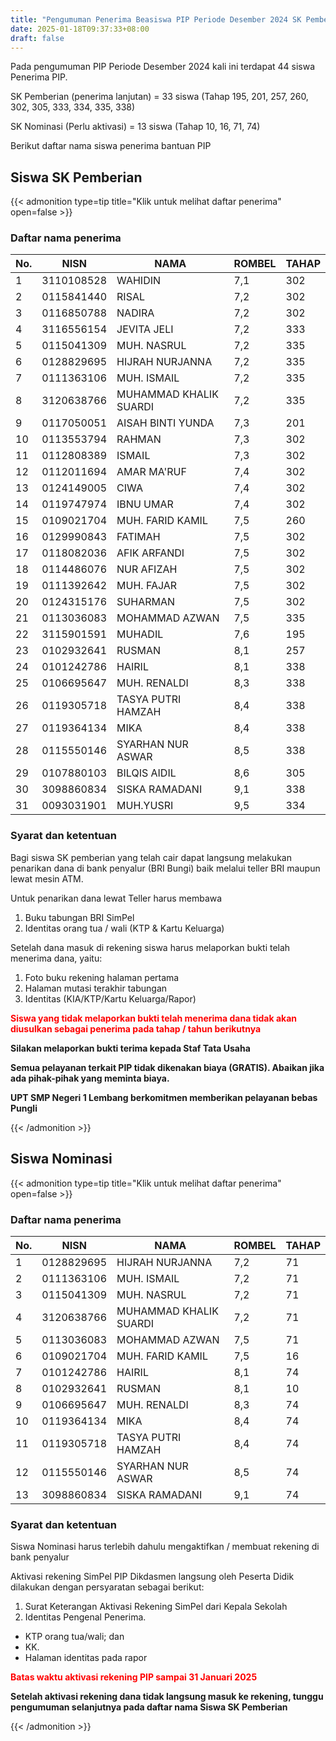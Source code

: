 ```yaml
---
title: "Pengumuman Penerima Beasiswa PIP Periode Desember 2024 SK Pemberian & SK Nominasi"
date: 2025-01-18T09:37:33+08:00
draft: false
---
```


Pada pengumuman PIP Periode Desember 2024 kali ini terdapat 44 siswa Penerima PIP. 

SK Pemberian (penerima lanjutan)    = 33 siswa (Tahap 195, 201, 257, 260, 302, 305, 333, 334, 335, 338)

SK Nominasi (Perlu aktivasi)        = 13 siswa (Tahap 10, 16, 71, 74)


Berikut daftar nama siswa penerima bantuan PIP

## Siswa SK Pemberian

{{< admonition type=tip title="Klik untuk melihat daftar penerima" open=false >}}

### Daftar nama penerima

| No. | NISN       | NAMA                   | ROMBEL | TAHAP |
| --- | ---------- | ---------------------- | ------ | ----- |
| 1   | 3110108528 | WAHIDIN                | 7,1    | 302   |
| 2   | 0115841440 | RISAL                  | 7,2    | 302   |
| 3   | 0116850788 | NADIRA                 | 7,2    | 302   |
| 4   | 3116556154 | JEVITA JELI            | 7,2    | 333   |
| 5   | 0115041309 | MUH. NASRUL            | 7,2    | 335   |
| 6   | 0128829695 | HIJRAH NURJANNA        | 7,2    | 335   |
| 7   | 0111363106 | MUH. ISMAIL            | 7,2    | 335   |
| 8   | 3120638766 | MUHAMMAD KHALIK SUARDI | 7,2    | 335   |
| 9   | 0117050051 | AISAH BINTI YUNDA      | 7,3    | 201   |
| 10  | 0113553794 | RAHMAN                 | 7,3    | 302   |
| 11  | 0112808389 | ISMAIL                 | 7,3    | 302   |
| 12  | 0112011694 | AMAR MA'RUF            | 7,4    | 302   |
| 13  | 0124149005 | CIWA                   | 7,4    | 302   |
| 14  | 0119747974 | IBNU UMAR              | 7,4    | 302   |
| 15  | 0109021704 | MUH. FARID KAMIL       | 7,5    | 260   |
| 16  | 0129990843 | FATIMAH                | 7,5    | 302   |
| 17  | 0118082036 | AFIK ARFANDI           | 7,5    | 302   |
| 18  | 0114486076 | NUR AFIZAH             | 7,5    | 302   |
| 19  | 0111392642 | MUH. FAJAR             | 7,5    | 302   |
| 20  | 0124315176 | SUHARMAN               | 7,5    | 302   |
| 21  | 0113036083 | MOHAMMAD AZWAN         | 7,5    | 335   |
| 22  | 3115901591 | MUHADIL                | 7,6    | 195   |
| 23  | 0102932641 | RUSMAN                 | 8,1    | 257   |
| 24  | 0101242786 | HAIRIL                 | 8,1    | 338   |
| 25  | 0106695647 | MUH. RENALDI           | 8,3    | 338   |
| 26  | 0119305718 | TASYA PUTRI HAMZAH     | 8,4    | 338   |
| 27  | 0119364134 | MIKA                   | 8,4    | 338   |
| 28  | 0115550146 | SYARHAN NUR ASWAR      | 8,5    | 338   |
| 29  | 0107880103 | BILQIS AIDIL           | 8,6    | 305   |
| 30  | 3098860834 | SISKA RAMADANI         | 9,1    | 338   |
| 31  | 0093031901 | MUH.YUSRI              | 9,5    | 334   |

### Syarat dan ketentuan

Bagi siswa SK pemberian yang telah cair dapat langsung melakukan penarikan dana di bank penyalur (BRI Bungi) baik melalui teller BRI maupun lewat mesin ATM.

Untuk penarikan dana lewat Teller harus membawa
1. Buku tabungan BRI SimPel
2. Identitas orang tua / wali (KTP & Kartu Keluarga)

Setelah dana masuk di rekening siswa harus melaporkan bukti telah menerima dana, yaitu:

1. Foto buku rekening halaman pertama
2. Halaman mutasi terakhir tabungan
3. Identitas (KIA/KTP/Kartu Keluarga/Rapor)

<span style="color:#ff0000"> **Siswa yang tidak melaporkan bukti telah menerima dana tidak akan diusulkan sebagai penerima pada tahap / tahun berikutnya** </span>

**Silakan melaporkan bukti terima kepada Staf Tata Usaha**

**Semua pelayanan terkait PIP tidak dikenakan biaya (GRATIS). Abaikan jika ada pihak-pihak yang meminta biaya.**

**UPT SMP Negeri 1 Lembang berkomitmen memberikan pelayanan bebas Pungli**

{{< /admonition >}}

## Siswa Nominasi

{{< admonition type=tip title="Klik untuk melihat daftar penerima" open=false >}}

### Daftar nama penerima

| No. | NISN       | NAMA                   | ROMBEL | TAHAP |
| --- | ---------- | ---------------------- | ------ | ----- |
| 1   | 0128829695 | HIJRAH NURJANNA        | 7,2    | 71    |
| 2   | 0111363106 | MUH. ISMAIL            | 7,2    | 71    |
| 3   | 0115041309 | MUH. NASRUL            | 7,2    | 71    |
| 4   | 3120638766 | MUHAMMAD KHALIK SUARDI | 7,2    | 71    |
| 5   | 0113036083 | MOHAMMAD AZWAN         | 7,5    | 71    |
| 6   | 0109021704 | MUH. FARID KAMIL       | 7,5    | 16    |
| 7   | 0101242786 | HAIRIL                 | 8,1    | 74    |
| 8   | 0102932641 | RUSMAN                 | 8,1    | 10    |
| 9   | 0106695647 | MUH. RENALDI           | 8,3    | 74    |
| 10  | 0119364134 | MIKA                   | 8,4    | 74    |
| 11  | 0119305718 | TASYA PUTRI HAMZAH     | 8,4    | 74    |
| 12  | 0115550146 | SYARHAN NUR ASWAR      | 8,5    | 74    |
| 13  | 3098860834 | SISKA RAMADANI         | 9,1    | 74    |

### Syarat dan ketentuan

Siswa Nominasi harus terlebih dahulu mengaktifkan / membuat rekening di bank penyalur

Aktivasi rekening SimPel PIP Dikdasmen langsung oleh Peserta Didik dilakukan dengan persyaratan sebagai berikut:

1. Surat Keterangan Aktivasi Rekening SimPel dari Kepala Sekolah
2. Identitas Pengenal Penerima.

- KTP orang tua/wali; dan
- KK.
- Halaman identitas pada rapor

<span style="color:#ff0000"> **Batas waktu aktivasi rekening PIP sampai 31 Januari 2025** </span>

**Setelah aktivasi rekening dana tidak langsung masuk ke rekening, tunggu pengumuman selanjutnya pada daftar nama Siswa SK Pemberian**

{{< /admonition >}}
